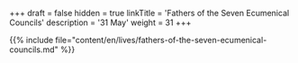 +++
draft = false
hidden = true
linkTitle = 'Fathers of the Seven Ecumenical Councils'
description = '31 May'
weight = 31
+++

{{% include file="content/en/lives/fathers-of-the-seven-ecumenical-councils.md" %}}
